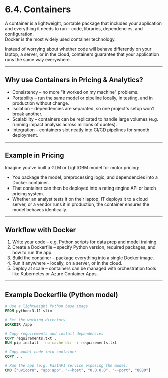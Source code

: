 # 6.4. Containers

A container is a lightweight, portable package that includes your application and everything it needs to run - code, libraries, dependencies, and configuration.  
Docker is the most widely used container technology.

Instead of worrying about whether code will behave differently on your laptop, a server, or in the cloud, containers guarantee that your application runs the same way everywhere.

---

## Why use Containers in Pricing & Analytics?

- Consistency – no more "it worked on my machine" problems.  
- Portability – run the same model or pipeline locally, in testing, and in production without change.  
- Isolation – dependencies are separated, so one project's setup won't break another.  
- Scalability – containers can be replicated to handle large volumes (e.g. running impact analysis across millions of quotes).  
- Integration – containers slot neatly into CI/CD pipelines for smooth deployment.  

---

## Example in Pricing

Imagine you’ve built a GLM or LightGBM model for motor pricing:  

- You package the model, preprocessing logic, and dependencies into a Docker container.  
- That container can then be deployed into a rating engine API or batch pricing system.  
- Whether an analyst tests it on their laptop, IT deploys it to a cloud server, or a vendor runs it in production, the container ensures the model behaves identically.  

---

## Workflow with Docker

1. Write your code – e.g. Python scripts for data prep and model training.  
2. Create a Dockerfile – specify Python version, required packages, and how to run the app.  
3. Build the container – package everything into a single Docker image.  
4. Run it anywhere – locally, on a server, or in the cloud.  
5. Deploy at scale – containers can be managed with orchestration tools like Kubernetes or Azure Container Apps.  

---

## Example Dockerfile (Python model)

```dockerfile
# Use a lightweight Python base image
FROM python:3.11-slim

# Set the working directory
WORKDIR /app

# Copy requirements and install dependencies
COPY requirements.txt .
RUN pip install --no-cache-dir -r requirements.txt

# Copy model code into container
COPY . .

# Run the app (e.g. FastAPI service exposing the model)
CMD ["uvicorn", "app:app", "--host", "0.0.0.0", "--port", "8080"]

